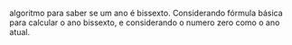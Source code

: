algoritmo para saber se um ano é bissexto.
Considerando fórmula básica para calcular o ano bissexto, e considerando o numero zero como o ano atual.